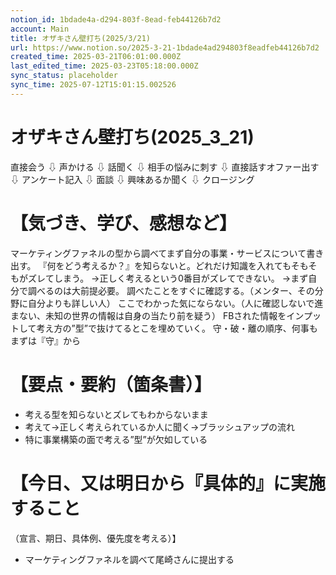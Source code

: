 ```yaml
---
notion_id: 1bdade4a-d294-803f-8ead-feb44126b7d2
account: Main
title: オザキさん壁打ち(2025/3/21)
url: https://www.notion.so/2025-3-21-1bdade4ad294803f8eadfeb44126b7d2
created_time: 2025-03-21T06:01:00.000Z
last_edited_time: 2025-03-23T05:18:00.000Z
sync_status: placeholder
sync_time: 2025-07-12T15:01:15.002526
---
```

# オザキさん壁打ち(2025_3_21)

直接会う
⇩
声かける
⇩
話聞く
⇩
相手の悩みに刺す
⇩
直接話すオファー出す
⇩
アンケート記入
⇩
面談
⇩
興味あるか聞く
⇩
クロージング
# 【気づき、学び、感想など】
マーケティングファネルの型から調べてまず自分の事業・サービスについて書き出す。
『何をどう考えるか？』を知らないと。どれだけ知識を入れてもそもそもがズレてしまう。
→正しく考えるという0番目がズレてできない。
→まず自分で調べるのは大前提必要。
調べたことをすぐに確認する。（メンター、その分野に自分よりも詳しい人）
  ここでわかった気にならない。（人に確認しないで進まない、未知の世界の情報は自身の当たり前を疑う）
FBされた情報をインプットして考え方の”型”で抜けてるとこを埋めていく。
守・破・離の順序、何事もまずは『守』から
# 【要点・要約（箇条書）】
- 考える型を知らないとズレてもわからないまま
- 考えて→正しく考えられているか人に聞く→ブラッシュアップの流れ
- 特に事業構築の面で考える”型”が欠如している
# 【今日、又は明日から『具体的』に実施すること
（宣言、期日、具体例、優先度を考える）】
- マーケティングファネルを調べて尾崎さんに提出する